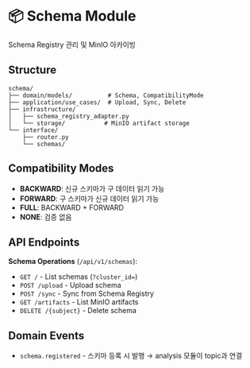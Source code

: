 # 📦 Schema Module

Schema Registry 관리 및 MinIO 아카이빙

## Structure

```
schema/
├── domain/models/          # Schema, CompatibilityMode
├── application/use_cases/  # Upload, Sync, Delete
├── infrastructure/
│   ├── schema_registry_adapter.py
│   └── storage/           # MinIO artifact storage
└── interface/
    ├── router.py
    └── schemas/
```

## Compatibility Modes

- **BACKWARD**: 신규 스키마가 구 데이터 읽기 가능
- **FORWARD**: 구 스키마가 신규 데이터 읽기 가능
- **FULL**: BACKWARD + FORWARD
- **NONE**: 검증 없음

## API Endpoints

**Schema Operations** (`/api/v1/schemas`):  
- `GET /` - List schemas (`?cluster_id=`)
- `POST /upload` - Upload schema
- `POST /sync` - Sync from Schema Registry
- `GET /artifacts` - List MinIO artifacts
- `DELETE /{subject}` - Delete schema

## Domain Events

- `schema.registered` - 스키마 등록 시 발행 → analysis 모듈이 topic과 연결
